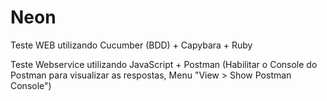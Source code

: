 # Neon


Teste WEB utilizando Cucumber (BDD) + Capybara + Ruby

Teste Webservice utilizando JavaScript + Postman (Habilitar o Console do Postman para visualizar as respostas, Menu "View > Show Postman Console")